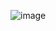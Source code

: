 ![image](https://github.com/Szaustria/Szaustria-ArinolaNiNanay_MidtermProject/assets/157565451/6edf9b76-15b6-4263-878f-33f660a0454c)
